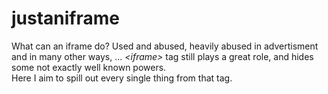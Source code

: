 # justaniframe  

What can an iframe do? Used and abused, heavily abused in advertisment and in many other ways, ... _&lt;iframe&gt;_ tag still plays a great role, and hides some not exactly well known powers.  
Here I aim to spill out every single thing  from that tag.

